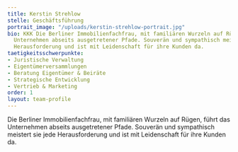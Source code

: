 ```yaml
---
title: Kerstin Strehlow
stelle: Geschäftsführung
portrait_image: "/uploads/kerstin-strehlow-portrait.jpg"
bio: KKK Die Berliner Immobilienfachfrau, mit familiären Wurzeln auf Rügen, führt das
  Unternehmen abseits ausgetretener Pfade. Souverän und sympathisch meistert sie jede
  Herausforderung und ist mit Leidenschaft für ihre Kunden da.
taetigkeitsschwerpunkte:
- Juristische Verwaltung
- Eigentümerversammlungen
- Beratung Eigentümer & Beiräte
- Strategische Entwicklung
- Vertrieb & Marketing
order: 1
layout: team-profile
---
```


Die Berliner Immobilienfachfrau, mit familiären Wurzeln auf Rügen, führt das Unternehmen abseits ausgetretener Pfade.
Souverän und sympathisch meistert sie jede Herausforderung und ist mit Leidenschaft für ihre Kunden da.